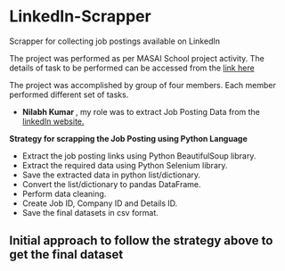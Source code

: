# LinkedIn-Scrapper
 Scrapper for collecting job postings available on LinkedIn

The project was performed as per MASAI School project activity. The details of task to be performed can be accessed from the <a href="https://aman-vats-masai-school.notion.site/Job-Analytics-7233631164504f1ab1a09ea87dd2aabf">link here</a>

The project was accomplished by group of four members. Each member performed different set of tasks. 
- <strong> Nilabh Kumar </strong>, my role was to extract Job Posting Data from the <a href = "https://www.linkedin.com"> linkedIn website.</a>

<strong> Strategy for scrapping the Job Posting using Python Language </strong>
- Extract the job posting links using Python BeautifulSoup library.
- Extract the required data using Python Selenium library.
- Save the extracted data in python list/dictionary.
- Convert the list/dictionary to pandas DataFrame.
- Perform data cleaning.
- Create Job ID, Company ID and Details ID.
- Save the final datasets in csv format.


<strong> Initial approach to follow the strategy above to get the final dataset</strong>
- 
